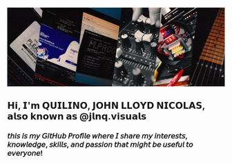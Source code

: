 
![Racoon](https://github.com/jlnqvisuals/jlnqvisuals/blob/main/grain.png?raw=true)



## 𝗛𝗶, 𝗜'𝗺 𝗤𝗨𝗜𝗟𝗜𝗡𝗢, 𝗝𝗢𝗛𝗡 𝗟𝗟𝗢𝗬𝗗 𝗡𝗜𝗖𝗢𝗟𝗔𝗦, 𝗮𝗹𝘀𝗼 𝗸𝗻𝗼𝘄𝗻 𝗮𝘀 @𝗷𝗹𝗻𝗾.𝘃𝗶𝘀𝘂𝗮𝗹𝘀

### 𝘵𝘩𝘪𝘴 𝘪𝘴 𝘮𝘺 𝘎𝘪𝘵𝘏𝘶𝘣 𝘗𝘳𝘰𝘧𝘪𝘭𝘦 𝘸𝘩𝘦𝘳𝘦 𝘐 𝘴𝘩𝘢𝘳𝘦 𝘮𝘺 𝘪𝘯𝘵𝘦𝘳𝘦𝘴𝘵𝘴, 𝘬𝘯𝘰𝘸𝘭𝘦𝘥𝘨𝘦, 𝘴𝘬𝘪𝘭𝘭𝘴, 𝘢𝘯𝘥 𝘱𝘢𝘴𝘴𝘪𝘰𝘯 𝘵𝘩𝘢𝘵 𝘮𝘪𝘨𝘩𝘵 𝘣𝘦 𝘶𝘴𝘦𝘧𝘶𝘭 𝘵𝘰 𝘦𝘷𝘦𝘳𝘺𝘰𝘯𝘦!

